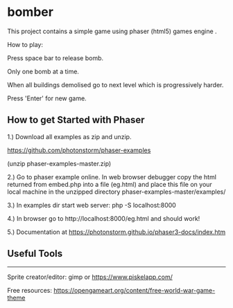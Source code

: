 # bomber
This project contains a simple game using phaser (html5) games engine .

How to play:

Press space bar to release bomb.

Only one bomb at a time.

When all buildings demolised go to next level which is progressively harder.

Press 'Enter' for new game.


## How to get Started with Phaser


1.)    Download all examples as zip and unzip.

https://github.com/photonstorm/phaser-examples

(unzip phaser-examples-master.zip)

2.)    Go to phaser example online. In web browser debugger copy the html returned from embed.php
into a file (eg.html) and place this file on your local machine in the unzipped directory
 phaser-examples-master/examples/
 
3.)    In examples dir start web server: php -S localhost:8000

4.)    In browser go to http://localhost:8000/eg.html and should work!

5.)    Documentation at https://photonstorm.github.io/phaser3-docs/index.htm


## Useful Tools

------------


Sprite creator/editor: gimp or https://www.piskelapp.com/

Free resources:  https://opengameart.org/content/free-world-war-game-theme
